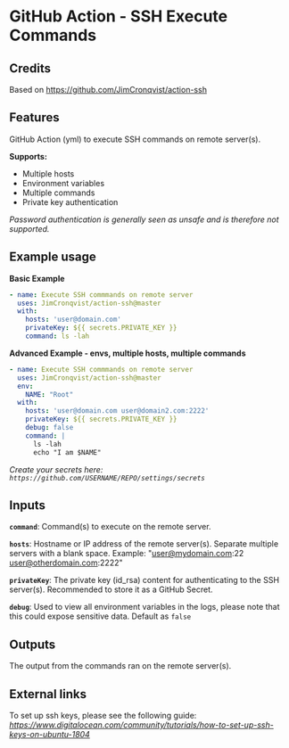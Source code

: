
# GitHub Action - SSH Execute Commands

## Credits

Based on https://github.com/JimCronqvist/action-ssh


## Features

GitHub Action (yml) to execute SSH commands on remote server(s).

**Supports:** 
- Multiple hosts
- Environment variables
- Multiple commands
- Private key authentication

*Password authentication is generally seen as unsafe and is therefore not supported.*

## Example usage

**Basic Example** 
```yml
- name: Execute SSH commmands on remote server
  uses: JimCronqvist/action-ssh@master
  with:
    hosts: 'user@domain.com'
    privateKey: ${{ secrets.PRIVATE_KEY }}
    command: ls -lah
```

**Advanced Example - envs, multiple hosts, multiple commands**
```yml
- name: Execute SSH commmands on remote server
  uses: JimCronqvist/action-ssh@master
  env:
    NAME: "Root"
  with:
    hosts: 'user@domain.com user@domain2.com:2222'
    privateKey: ${{ secrets.PRIVATE_KEY }}
    debug: false
    command: |
      ls -lah
      echo "I am $NAME"
```

*Create your secrets here: `https://github.com/USERNAME/REPO/settings/secrets`*

## Inputs

**`command`**:
Command(s) to execute on the remote server.

**`hosts`**: 
Hostname or IP address of the remote server(s). Separate multiple servers with a blank space.
Example: "user@mydomain.com:22 user@otherdomain.com:2222"

**`privateKey`**: The private key (id_rsa) content for authenticating to the SSH server(s). 
Recommended to store it as a GitHub Secret.

**`debug`**: Used to view all environment variables in the logs, please note that this could expose sensitive data. Default as `false`

## Outputs

The output from the commands ran on the remote server(s).

## External links

To set up ssh keys, please see the following guide:
*https://www.digitalocean.com/community/tutorials/how-to-set-up-ssh-keys-on-ubuntu-1804*

